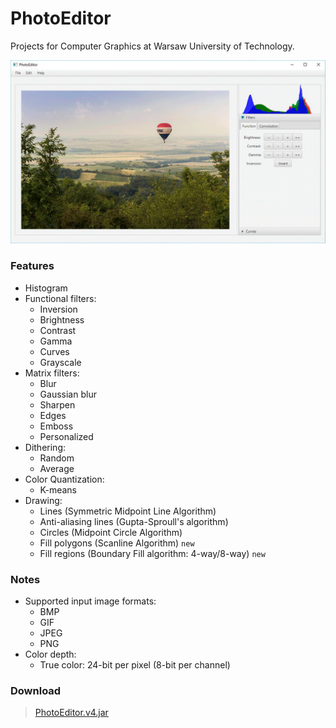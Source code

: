 # PhotoEditor
Projects for Computer Graphics at Warsaw University of Technology.

![Screenshot](https://raw.githubusercontent.com/davidmigloz/computer-graphics/master/src/main/resources/screenshot.gif)

### Features
- Histogram
- Functional filters:
  + Inversion
  + Brightness
  + Contrast
  + Gamma
  + Curves
  + Grayscale
- Matrix filters:
  + Blur
  + Gaussian blur
  + Sharpen
  + Edges
  + Emboss
  + Personalized
- Dithering:
  + Random 
  + Average 
- Color Quantization:
  + K-means 
- Drawing:
  + Lines (Symmetric Midpoint Line Algorithm)
  + Anti-aliasing lines (Gupta-Sproull's algorithm) 
  + Circles (Midpoint Circle Algorithm) 
  + Fill polygons (Scanline Algorithm) `new`
  + Fill regions (Boundary Fill algorithm: 4-way/8-way) `new`

### Notes
- Supported input image formats:
  + BMP
  + GIF
  + JPEG
  + PNG
- Color depth:
  + True color: 24-bit per pixel (8-bit per channel)

### Download
> [PhotoEditor.v4.jar](https://github.com/davidmigloz/computer-graphics/releases/download/v4/PhotoEditor.v4.jar)
